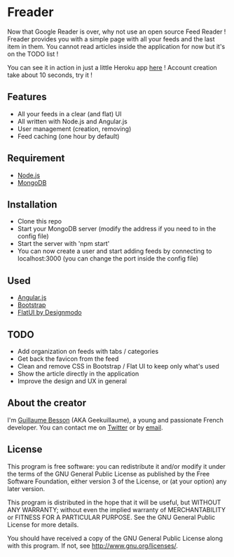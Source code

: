 Freader
=======

Now that Google Reader is over, why not use an open source Feed Reader !
Freader provides you with a simple page with all your feeds and the last item in them.
You cannot read articles inside the application for now but it's on the TODO list !

You can see it in action in just a little Heroku app [here](http://freader-rss.herokuapp.com/) !
Account creation take about 10 seconds, try it !

Features
--------

* All your feeds in a clear (and flat) UI
* All written with Node.js and Angular.js
* User management (creation, removing)
* Feed caching (one hour by default)

Requirement
-----------

* [Node.js](http://nodejs.org/)
* [MongoDB](http://www.mongodb.org/)

Installation
------------

* Clone this repo
* Start your MongoDB server (modify the address if you need to in the config file)
* Start the server with 'npm start'
* You can now create a user and start adding feeds by connecting to localhost:3000 (you can change the port inside the config file)

Used
----

* [Angular.js](http://angularjs.org/)
* [Bootstrap](http://twitter.github.io/bootstrap/)
* [FlatUI by Designmodo](http://designmodo.github.io/Flat-UI/)

TODO
----

* Add organization on feeds with tabs / categories
* Get back the favicon from the feed
* Clean and remove CSS in Bootstrap / Flat UI to keep only what's used
* Show the article directly in the application
* Improve the design and UX in general

About the creator
-----------------

I'm [Guillaume Besson](http://besson.co/) (AKA Geekuillaume), a young and passionate French developer.
You can contact me on [Twitter](http://twitter.com/geekuillaume) or by [email](mailto:guillaume@besson.com).

License
-------

This program is free software: you can redistribute it and/or modify
it under the terms of the GNU General Public License as published by
the Free Software Foundation, either version 3 of the License, or
(at your option) any later version.

This program is distributed in the hope that it will be useful,
but WITHOUT ANY WARRANTY; without even the implied warranty of
MERCHANTABILITY or FITNESS FOR A PARTICULAR PURPOSE.  See the
GNU General Public License for more details.

You should have received a copy of the GNU General Public License
along with this program.  If not, see <http://www.gnu.org/licenses/>.

